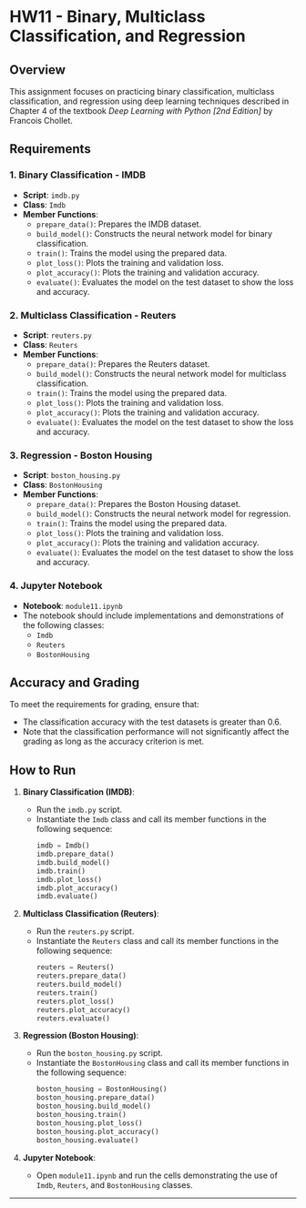 # HW11 - Binary, Multiclass Classification, and Regression

## Overview

This assignment focuses on practicing binary classification, multiclass classification, and regression using deep learning techniques described in Chapter 4 of the textbook *Deep Learning with Python [2nd Edition]* by Francois Chollet.

## Requirements

### 1. Binary Classification - IMDB

- **Script**: `imdb.py`
- **Class**: `Imdb`
- **Member Functions**:
  - `prepare_data()`: Prepares the IMDB dataset.
  - `build_model()`: Constructs the neural network model for binary classification.
  - `train()`: Trains the model using the prepared data.
  - `plot_loss()`: Plots the training and validation loss.
  - `plot_accuracy()`: Plots the training and validation accuracy.
  - `evaluate()`: Evaluates the model on the test dataset to show the loss and accuracy.

### 2. Multiclass Classification - Reuters

- **Script**: `reuters.py`
- **Class**: `Reuters`
- **Member Functions**:
  - `prepare_data()`: Prepares the Reuters dataset.
  - `build_model()`: Constructs the neural network model for multiclass classification.
  - `train()`: Trains the model using the prepared data.
  - `plot_loss()`: Plots the training and validation loss.
  - `plot_accuracy()`: Plots the training and validation accuracy.
  - `evaluate()`: Evaluates the model on the test dataset to show the loss and accuracy.

### 3. Regression - Boston Housing

- **Script**: `boston_housing.py`
- **Class**: `BostonHousing`
- **Member Functions**:
  - `prepare_data()`: Prepares the Boston Housing dataset.
  - `build_model()`: Constructs the neural network model for regression.
  - `train()`: Trains the model using the prepared data.
  - `plot_loss()`: Plots the training and validation loss.
  - `plot_accuracy()`: Plots the training and validation accuracy.
  - `evaluate()`: Evaluates the model on the test dataset to show the loss and accuracy.

### 4. Jupyter Notebook

- **Notebook**: `module11.ipynb`
- The notebook should include implementations and demonstrations of the following classes:
  - `Imdb`
  - `Reuters`
  - `BostonHousing`

## Accuracy and Grading

To meet the requirements for grading, ensure that:

- The classification accuracy with the test datasets is greater than 0.6.
- Note that the classification performance will not significantly affect the grading as long as the accuracy criterion is met.

## How to Run

1. **Binary Classification (IMDB)**:
   - Run the `imdb.py` script.
   - Instantiate the `Imdb` class and call its member functions in the following sequence:
     ```python
     imdb = Imdb()
     imdb.prepare_data()
     imdb.build_model()
     imdb.train()
     imdb.plot_loss()
     imdb.plot_accuracy()
     imdb.evaluate()
     ```

2. **Multiclass Classification (Reuters)**:
   - Run the `reuters.py` script.
   - Instantiate the `Reuters` class and call its member functions in the following sequence:
     ```python
     reuters = Reuters()
     reuters.prepare_data()
     reuters.build_model()
     reuters.train()
     reuters.plot_loss()
     reuters.plot_accuracy()
     reuters.evaluate()
     ```

3. **Regression (Boston Housing)**:
   - Run the `boston_housing.py` script.
   - Instantiate the `BostonHousing` class and call its member functions in the following sequence:
     ```python
     boston_housing = BostonHousing()
     boston_housing.prepare_data()
     boston_housing.build_model()
     boston_housing.train()
     boston_housing.plot_loss()
     boston_housing.plot_accuracy()
     boston_housing.evaluate()
     ```

4. **Jupyter Notebook**:
   - Open `module11.ipynb` and run the cells demonstrating the use of `Imdb`, `Reuters`, and `BostonHousing` classes.

---